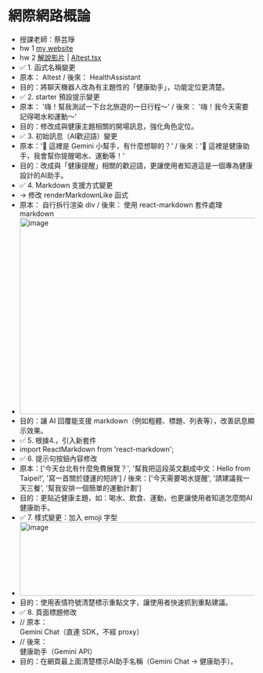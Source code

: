 # 網際網路概論
- 授課老師：蔡芸琤
- hw 1  [my website](https://alisonnnnn88.github.io/introduction_to-_the-_internet_alison/)
- hw 2  [解說影片](https://youtu.be/0LIIIj9rs88)  | [AItest.tsx](https://github.com/alisonnnnn88/introduction_to-_the-_internet_alison/blob/main/AItest.tsx)
- ✅ 1. 函式名稱變更
- 原本： AItest / 後來： HealthAssistant
- 目的：將聊天機器人改為有主題性的「健康助手」，功能定位更清楚。
- ✅ 2. starter 預設提示變更
- 原本： '嗨！幫我測試一下台北旅遊的一日行程～' / 後來： '嗨！我今天需要記得喝水和運動～'
- 目的：修改成與健康主題相關的開場訊息，強化角色定位。
- ✅ 3. 初始訊息（AI歡迎語）變更
- 原本：'👋 這裡是 Gemini 小幫手，有什麼想聊的？' / 後來：'👋 這裡是健康助手，我會幫你提醒喝水、運動等！'
- 目的：改成與「健康提醒」相關的歡迎語，更讓使用者知道這是一個專為健康設計的AI助手。
- ✅ 4. Markdown 支援方式變更
- → 修改 renderMarkdownLike 函式
- 原本： 自行拆行渲染 div / 後來： 使用 react-markdown 套件處理 markdown
- <img width="600" height="400" alt="image" src="https://github.com/user-attachments/assets/b068bb27-0989-492e-8a24-584a6c5a458e" />
- 目的：讓 AI 回覆能支援 markdown（例如粗體、標題、列表等），改善訊息顯示效果。
- ✅ 5. 根據4.，引入新套件
- import ReactMarkdown from 'react-markdown';
- ✅ 6. 提示句按鈕內容修改
- 原本：['今天台北有什麼免費展覽？', '幫我把這段英文翻成中文：Hello from Taipei!', '寫一首關於捷運的短詩'] / 後來：['今天需要喝水提醒', '請建議我一天三餐', '幫我安排一個簡單的運動計劃']
- 目的：更貼近健康主題，如：喝水、飲食、運動，也更讓使用者知道怎麼問AI健康助手。
- ✅ 7. 樣式變更：加入 emoji 字型
- <img width="600" height="150" alt="image" src="https://github.com/user-attachments/assets/c49e30b6-a691-4b00-a5e4-e96a476f8402" />
- 目的：使用表情符號清楚標示重點文字，讓使用者快速抓到重點建議。
- ✅ 8. 頁面標題修改
- // 原本：<div style={styles.header}>Gemini Chat（直連 SDK，不經 proxy）</div>
- // 後來：<div style={styles.header}>健康助手（Gemini API）</div>
- 目的：在網頁最上面清楚標示AI助手名稱（Gemini Chat → 健康助手）。
